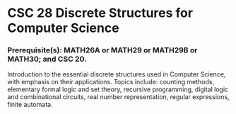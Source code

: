 # CSC 28 Discrete Structures for Computer Science
### Prerequisite(s): MATH26A or MATH29 or MATH29B or MATH30; and CSC 20.

Introduction to the essential discrete structures used in Computer Science, with emphasis on their applications. Topics include: counting methods, elementary formal logic and set theory, recursive programming, digital logic and combinational circuits, real number representation, regular expressions, finite automata.
